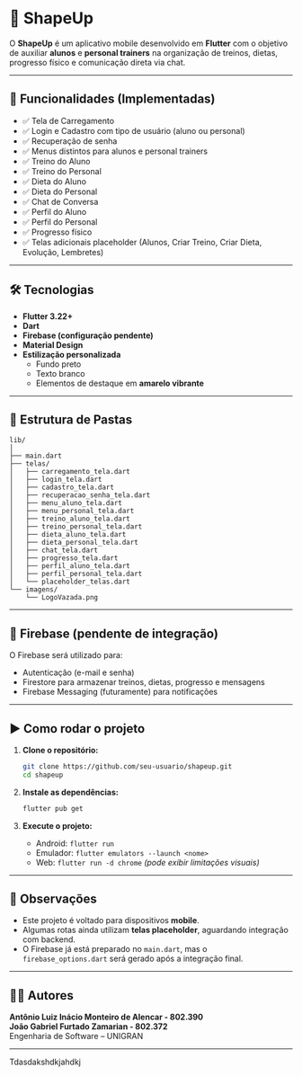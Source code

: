 
# 📱 ShapeUp

O **ShapeUp** é um aplicativo mobile desenvolvido em **Flutter** com o objetivo de auxiliar **alunos** e **personal trainers** na organização de treinos, dietas, progresso físico e comunicação direta via chat.

---

## 🚀 Funcionalidades (Implementadas)

- ✅ Tela de Carregamento
- ✅ Login e Cadastro com tipo de usuário (aluno ou personal)
- ✅ Recuperação de senha
- ✅ Menus distintos para alunos e personal trainers
- ✅ Treino do Aluno
- ✅ Treino do Personal
- ✅ Dieta do Aluno
- ✅ Dieta do Personal
- ✅ Chat de Conversa
- ✅ Perfil do Aluno
- ✅ Perfil do Personal
- ✅ Progresso físico
- ✅ Telas adicionais placeholder (Alunos, Criar Treino, Criar Dieta, Evolução, Lembretes)

---

## 🛠 Tecnologias

- **Flutter 3.22+**
- **Dart**
- **Firebase (configuração pendente)**
- **Material Design**
- **Estilização personalizada**
  - Fundo preto
  - Texto branco
  - Elementos de destaque em **amarelo vibrante**

---

## 📁 Estrutura de Pastas

```
lib/
│
├── main.dart
├── telas/
│   ├── carregamento_tela.dart
│   ├── login_tela.dart
│   ├── cadastro_tela.dart
│   ├── recuperacao_senha_tela.dart
│   ├── menu_aluno_tela.dart
│   ├── menu_personal_tela.dart
│   ├── treino_aluno_tela.dart
│   ├── treino_personal_tela.dart
│   ├── dieta_aluno_tela.dart
│   ├── dieta_personal_tela.dart
│   ├── chat_tela.dart
│   ├── progresso_tela.dart
│   ├── perfil_aluno_tela.dart
│   ├── perfil_personal_tela.dart
│   └── placeholder_telas.dart
└── imagens/
    └── LogoVazada.png
```

---

## 🔧 Firebase (pendente de integração)

O Firebase será utilizado para:

- Autenticação (e-mail e senha)
- Firestore para armazenar treinos, dietas, progresso e mensagens
- Firebase Messaging (futuramente) para notificações

---

## ▶️ Como rodar o projeto

1. **Clone o repositório:**
   ```bash
   git clone https://github.com/seu-usuario/shapeup.git
   cd shapeup
   ```

2. **Instale as dependências:**
   ```bash
   flutter pub get
   ```

3. **Execute o projeto:**
   - Android: `flutter run`
   - Emulador: `flutter emulators --launch <nome>`
   - Web: `flutter run -d chrome` *(pode exibir limitações visuais)*

---

## 📌 Observações

- Este projeto é voltado para dispositivos **mobile**.
- Algumas rotas ainda utilizam **telas placeholder**, aguardando integração com backend.
- O Firebase já está preparado no `main.dart`, mas o `firebase_options.dart` será gerado após a integração final.

---

## 👨‍💻 Autores

**Antônio Luiz Inácio Monteiro de Alencar - 802.390**  
**João Gabriel Furtado Zamarian - 802.372**  
Engenharia de Software – UNIGRAN

---


Tdasdakshdkjahdkj
